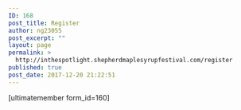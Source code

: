 ```yaml
---
ID: 168
post_title: Register
author: ng23055
post_excerpt: ""
layout: page
permalink: >
  http://inthespotlight.shepherdmaplesyrupfestival.com/register
published: true
post_date: 2017-12-20 21:22:51
---
```

[ultimatemember form_id=160]